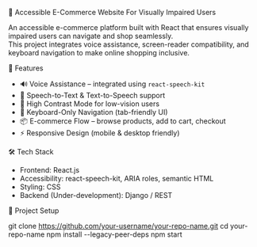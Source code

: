 🛒 Accessible E-Commerce Website For Visually Impaired Users

An accessible e-commerce platform built with React that ensures visually impaired users can navigate and shop seamlessly.  
This project integrates voice assistance, screen-reader compatibility, and keyboard navigation to make online shopping inclusive.

🌟 Features
- 🔊 Voice Assistance – integrated using `react-speech-kit`  
- 🎤 Speech-to-Text & Text-to-Speech support  
- 🎨 High Contrast Mode for low-vision users  
- 🔑 Keyboard-Only Navigation (tab-friendly UI)  
- 📦 E-commerce Flow – browse products, add to cart, checkout  
- ⚡ Responsive Design (mobile & desktop friendly)

🛠️ Tech Stack
- Frontend: React.js  
- Accessibility: react-speech-kit, ARIA roles, semantic HTML  
- Styling: CSS  
- Backend (Under-development): Django / REST

📂 Project Setup

git clone https://github.com/your-username/your-repo-name.git
cd your-repo-name
npm install --legacy-peer-deps
npm start
